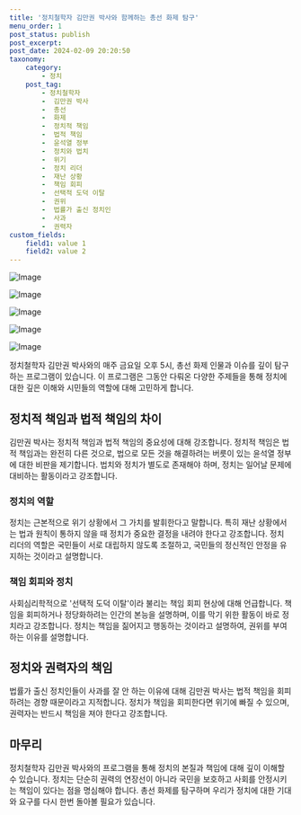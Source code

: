 ```yaml
---
title: '정치철학자 김만권 박사와 함께하는 총선 화제 탐구'
menu_order: 1
post_status: publish
post_excerpt: 
post_date: 2024-02-09 20:20:50
taxonomy:
    category:
        - 정치
    post_tag:
        - 정치철학자
        -  김만권 박사
        -  총선
        -  화제
        -  정치적 책임
        -  법적 책임
        -  윤석열 정부
        -  정치와 법치
        -  위기
        -  정치 리더
        -  재난 상황
        -  책임 회피
        -  선택적 도덕 이탈
        -  권위
        -  법률가 출신 정치인
        -  사과
        -  권력자
custom_fields:
    field1: value 1
    field2: value 2
---
```


![Image](https://imgnews.pstatic.net/image/308/2024/02/09/0000034270_001_20240209082218418.jpg?type=w647)

![Image](https://imgnews.pstatic.net/image/308/2024/02/09/0000034270_002_20240209082218506.jpg?type=w647)

![Image](https://imgnews.pstatic.net/image/308/2024/02/09/0000034270_003_20240209082218591.jpg?type=w647)

![Image](https://imgnews.pstatic.net/image/308/2024/02/09/0000034270_004_20240209082218663.jpg?type=w647)

![Image](https://imgnews.pstatic.net/image/308/2024/02/09/0000034270_005_20240209082218743.jpg?type=w647)

정치철학자 김만권 박사와의 매주 금요일 오후 5시, 총선 화제 인물과 이슈를 깊이 탐구하는 프로그램이 있습니다. 이 프로그램은 그동안 다뤄온 다양한 주제들을 통해 정치에 대한 깊은 이해와 시민들의 역할에 대해 고민하게 합니다.
## 정치적 책임과 법적 책임의 차이
김만권 박사는 정치적 책임과 법적 책임의 중요성에 대해 강조합니다. 정치적 책임은 법적 책임과는 완전히 다른 것으로, 법으로 모든 것을 해결하려는 버릇이 있는 윤석열 정부에 대한 비판을 제기합니다. 법치와 정치가 별도로 존재해야 하며, 정치는 일어날 문제에 대비하는 활동이라고 강조합니다.
### 정치의 역할
정치는 근본적으로 위기 상황에서 그 가치를 발휘한다고 말합니다. 특히 재난 상황에서는 법과 원칙이 통하지 않을 때 정치가 중요한 결정을 내려야 한다고 강조합니다. 정치 리더의 역할은 국민들이 서로 대립하지 않도록 조절하고, 국민들의 정신적인 안정을 유지하는 것이라고 설명합니다.
### 책임 회피와 정치
사회심리학적으로 '선택적 도덕 이탈'이라 불리는 책임 회피 현상에 대해 언급합니다. 책임을 회피하거나 정당화하려는 인간의 본능을 설명하며, 이를 막기 위한 활동이 바로 정치라고 강조합니다. 정치는 책임을 짊어지고 행동하는 것이라고 설명하여, 권위를 부여하는 이유를 설명합니다.
## 정치와 권력자의 책임
법률가 출신 정치인들이 사과를 잘 안 하는 이유에 대해 김만권 박사는 법적 책임을 회피하려는 경향 때문이라고 지적합니다. 정치가 책임을 회피한다면 위기에 빠질 수 있으며, 권력자는 반드시 책임을 져야 한다고 강조합니다.
## 마무리
정치철학자 김만권 박사와의 프로그램을 통해 정치의 본질과 책임에 대해 깊이 이해할 수 있습니다. 정치는 단순히 권력의 연장선이 아니라 국민을 보호하고 사회를 안정시키는 책임이 있다는 점을 명심해야 합니다. 총선 화제를 탐구하며 우리가 정치에 대한 기대와 요구를 다시 한번 돌아볼 필요가 있습니다.
